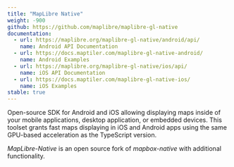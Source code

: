 ```yaml
---
title: "MapLibre Native"
weight: -900
github: https://github.com/maplibre/maplibre-gl-native
documentation:
  - url: https://maplibre.org/maplibre-gl-native/android/api/
    name: Android API Documentation
  - url: https://docs.maptiler.com/maplibre-gl-native-android/
    name: Android Examples
  - url: https://maplibre.org/maplibre-gl-native/ios/api/
    name: iOS API Documentation
  - url: https://docs.maptiler.com/maplibre-gl-native-ios/
    name: iOS Examples
stable: true
---
```


Open-source SDK for Android and iOS allowing displaying maps inside of your
mobile applications, desktop application, or embedded devices.
This toolset grants fast maps displaying in iOS and Android apps using the
same GPU-based acceleration as the TypeScript version.

_MapLibre-Native_ is an open source fork of _mapbox-native_ with
additional functionality.
